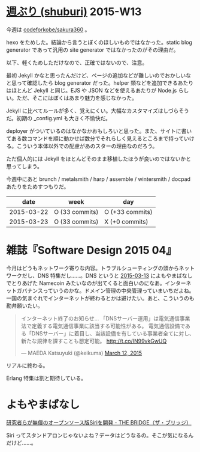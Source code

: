 # [週ぶり (shuburi)][shuburi] 2015-W13

今週は [codeforkobe/sakura360][] 。

hexo をためした。結論から言うとぼくのほしいものではなかった。static blog generator であって汎用の site generator ではなかったのがその理由だ。

以下、軽くためしただけなので、正確ではないので、注意。

最初 Jekyll かなと思ったんだけど、ページの追加などが難しいのでおかしいなと思って確認したら blog generator だった。helper 類などを追加できるあたりはほとんど Jekyll と同じ。EJS や JSON などを使えるあたりが Node.js らしい。ただ、そこにはぼくはあまり魅力を感じなかった。

Jekyll に比べてルールが多く、覚えにくい。大幅なカスタマイズはしづらそうだ。初期の _config.yml も大きく不愉快だ。

deployer がついているのはなかなかおもしろいと思った。また、サイトに書いてある数コマンドを順に動かせば数分でそれらしく見えるところまで持っていける。こういう本体以外での配慮があのスターの理由なのだろう。

ただ個人的には Jekyll をほとんどそのまま移植したほうが良いのではないかと思ってしまう。

今週中にあと brunch / metalsmith / harp / assemble / wintersmith / docpad あたりをためすつもりだ。

date       | week           | day
-----------|----------------|-----------------
2015-03-22 | O (33 commits) | O (+33 commits)
2015-03-23 | O (33 commits) | X (+0 commits)

# 雑誌『Software Design 2015 04』

今月はどうもネットワーク寄りな内容。トラブルシューティングの頭からネットワークだし、DNS 特集だし……。DNS というと [2015-03-13][] によもやまばなしでとりあげた Namecoin みたいなのが出てくると面白いのになあ。インターネットガバナンスっていうのかな。ドメイン管理の中央管理っていまいちだよね。一国の気まぐれでインターネットが終わるとかは避けたい。あと、こういうのも勘弁願いたい。

<blockquote class="twitter-tweet" lang="en"><p>インターネット終了のお知らせ…&#10;「DNSサーバー運用」は電気通信事業法で定義する電気通信事業に該当する可能性がある。&#10;電気通信設備である「DNSサーバー」に着目し、当該設備を有している事業者全てに対し、新たな規律を課すことも想定可能。&#10;<a href="http://t.co/IN99vkGwUQ">http://t.co/IN99vkGwUQ</a></p>&mdash; MAEDA Katsuyuki (@keikuma) <a href="https://twitter.com/keikuma/status/575867160498585601">March 12, 2015</a></blockquote>
<script async src="//platform.twitter.com/widgets.js" charset="utf-8"></script>

リアルに終わる。

Erlang 特集は割と期待している。

# よもやまばなし

[研究者らが無償のオープンソース版Siriを開発 - THE BRIDGE（ザ・ブリッジ）](http://thebridge.jp/2015/03/researchers-just-built-a-free-open-source-version-of-siri)

Siri ってスタンドアロンじゃないよね？データはどうなるの。そこが気になるんだけど……。

[shuburi]: http://shuburi.org
[codeforkobe/sakura360]: https://github.com/codeforkobe/sakura360
[2015-03-13]: https://blog.bouzuya.net/2015/03/13/
